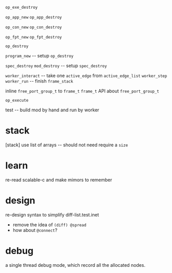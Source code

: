 `op_exe_destroy`

`op_app_new`
`op_app_destroy`

`op_con_new`
`op_con_destroy`

`op_fpt_new`
`op_fpt_destroy`

`op_destroy`

`program_new` -- setup `op_destroy`

`spec_destroy`
`mod_destroy` -- setup `spec_destroy`

`worker_interact` -- take one `active_edge` from `active_edge_list`
`worker_step`
`worker_run` -- finish `frame_stack`

inline `free_port_group_t` to `frame_t`
`frame_t` API about `free_port_group_t`

`op_execute`

test -- build mod by hand and run by worker

# stack

[stack] use list of arrays -- should not need require a `size`

# learn

re-read scalable-c and make mimors to remember

# design

re-design syntax to simplify diff-list.test.inet

- remove the idea of `(diff) @spread`
- how about `@connect`?

# debug

a single thread debug mode, which record all the allocated nodes.
